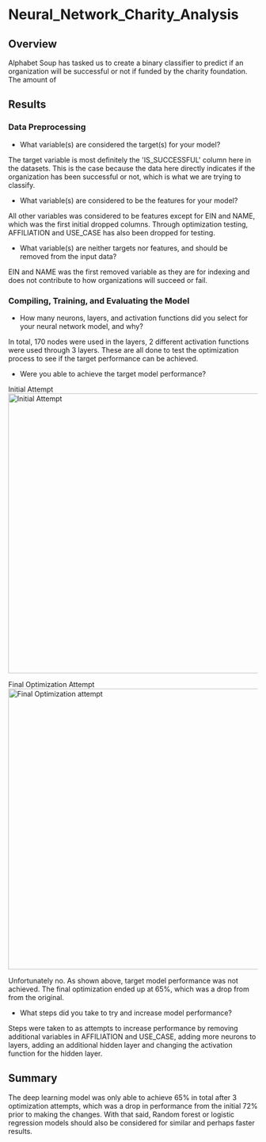 # Neural_Network_Charity_Analysis

## Overview
Alphabet Soup has tasked us to create a binary classifier to predict if an organization will be successful or not if funded by the charity foundation. The amount of 

## Results

### Data Preprocessing

- What variable(s) are considered the target(s) for your model?
 
 The target variable is most definitely the 'IS_SUCCESSFUL' column here in the datasets. This is the case because the data here directly indicates if the organization has been successful or not, which is what we are trying to classify.
 
- What variable(s) are considered to be the features for your model?

All other variables was considered to be features except for EIN and NAME, which was the first initial dropped columns. Through optimization testing, AFFILIATION and USE_CASE has also been dropped for testing.

- What variable(s) are neither targets nor features, and should be removed from the input data?

EIN and NAME was the first removed variable as they are for indexing and does not contribute to how organizations will succeed or fail.

### Compiling, Training, and Evaluating the Model

- How many neurons, layers, and activation functions did you select for your neural network model, and why? 

In total, 170 nodes were used in the layers, 2 different activation functions were used through 3 layers. These are all done to test the optimization process to see if the target performance can be achieved.

- Were you able to achieve the target model performance?

Initial Attempt
<img width="565" alt="Initial Attempt" src="https://user-images.githubusercontent.com/68725398/105669808-f94f2980-5ead-11eb-8e33-a5968244ff2a.png">

Final Optimization Attempt
<img width="567" alt="Final Optimization attempt" src="https://user-images.githubusercontent.com/68725398/105669813-fc4a1a00-5ead-11eb-9790-331de407f65c.png">

Unfortunately no. As shown above, target model performance was not achieved. The final optimization ended up at 65%, which was a drop from from the original.

- What steps did you take to try and increase model performance?

Steps were taken to as attempts to increase performance by removing additional variables in AFFILIATION and USE_CASE, adding more neurons to layers, adding an additional hidden layer and changing the activation function for the hidden layer.

## Summary

The deep learning model was only able to achieve 65% in total after 3 optimization attempts, which was a drop in performance from the initial 72% prior to making the changes. With that said, Random forest or logistic regression models should also be considered for similar and perhaps faster results.
